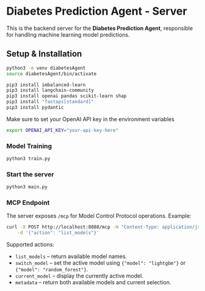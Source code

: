 #  Diabetes Prediction Agent - Server

This is the backend server for the **Diabetes Prediction Agent**, responsible for handling machine learning model predictions.

##  Setup & Installation


```sh
python3 -m venv diabetesAgent
source diabetesAgent/bin/activate

pip3 install imbalanced-learn
pip3 install langchain-community
pip3 install openai pandas scikit-learn shap
pip3 install "fastapi[standard]"
pip3 install pydantic
```

Make sure to set your OpenAI API key in the environment variables
```sh
export OPENAI_API_KEY="your-api-key-here"
```

### Model Training
```sh
python3 train.py
```

### Start the server

```sh
python3 main.py
```

### MCP Endpoint

The server exposes `/mcp` for Model Control Protocol operations. Example:

```sh
curl -X POST http://localhost:8080/mcp -H "Content-Type: application/json" \
    -d '{"action": "list_models"}'
```

Supported actions:

- `list_models` – return available model names.
- `switch_model` – set the active model using `{"model": "lightgbm"}` or `{"model": "random_forest"}`.
- `current_model` – display the currently active model.
- `metadata` – return both available models and current selection.
